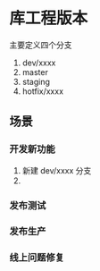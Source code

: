 库工程版本
====

主要定义四个分支

1. dev/xxxx
2. master
3. staging
4. hotfix/xxxx

## 场景

### 开发新功能

1. 新建 dev/xxxx 分支
1. 

### 发布测试

### 发布生产

### 线上问题修复
